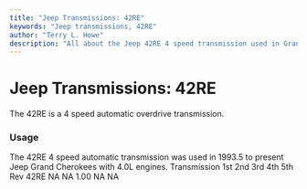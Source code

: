 ```yaml
---
title: "Jeep Transmissions: 42RE"
keywords: "Jeep transmissions, 42RE"
author: "Terry L. Howe"
description: "All about the Jeep 42RE 4 speed transmission used in Grand Cherokees with the 4.0L engine."
---
```


# Jeep Transmissions: 42RE
The 42RE is a 4 speed automatic overdrive transmission.
### Usage
The 42RE 4 speed automatic transmission was used in 1993.5 to
present Jeep Grand Cherokees with 4.0L engines.
Transmission 1st 2nd 3rd 4th 5th Rev 
42RE NA NA 1.00 NA  NA